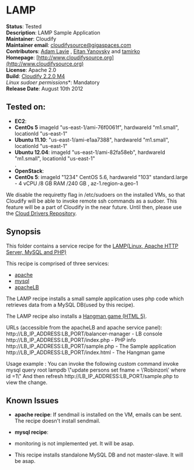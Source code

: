 # LAMP

**Status**: Tested  
**Description**: LAMP Sample Application  
**Maintainer**:       Cloudify  
**Maintainer email**: cloudifysource@gigaspaces.com  
**Contributors**:  [Adam Lavie](https://github.com/adaml) , [Eitan Yanovsky](https://github.com/eitany) and [tamirko](https://github.com/tamirko)  
**Homepage**:   [http://www.cloudifysource.org](http://www.cloudifysource.org)  
**License**:      Apache 2.0   
**Build**:  [Cloudify 2.2.0 M4](http://repository.cloudifysource.org/org/cloudifysource/2.2.0/gigaspaces-cloudify-2.2.0-m4-b2493-77.zip)   
**Linux* sudoer permissions**:	Mandatory     
**Release Date**: August 10th 2012  


Tested on:
--------

* <strong>EC2</strong>: 
 * <strong>CentOs 5</strong> imageId "us-east-1/ami-76f0061f", hardwareId "m1.small", locationId "us-east-1"  
 * <strong>Ubuntu 11.10</strong>: "us-east-1/ami-e1aa7388", hardwareId "m1.small", locationId "us-east-1"  
 * <strong>Ubuntu 12.04</strong>: imageId "us-east-1/ami-82fa58eb", hardwareId "m1.small", locationId "us-east-1"  
.
* <strong>OpenStack</strong>:  
 * <strong>CentOs 5</strong>: imageId "1234" CentOS 5.6, hardwareId "103" standard.large - 4 vCPU /8 GB RAM /240 GB , az-1.region-a.geo-1 

We disable the requiretty flag in /etc/sudoers on the installed VMs, so that Cloudify will be able to invoke remote ssh commands as a sudoer. This feature will be a part of Cloudify in the near future.
Until then, please use the [Cloud Drivers Repository](https://github.com/CloudifySource/cloudify-cloud-drivers). 


Synopsis
--------

This folder contains a service recipe for the [LAMP(Linux, Apache HTTP Server, MySQL and PHP)](http://en.wikipedia.org/wiki/LAMP_%28software_bundle%29) 

This recipe is comprised of three services:
* [apache](../../services/apache/README.md) 
* [mysql](../../services/mysql/README.md) 
* [apacheLB](../../services/apacheLB/README.md) 

The LAMP recipe installs a small sample application uses php code which retrieves data from a MySQL DB(used by this recipe).

The LAMP recipe also installs a [Hangman game (HTML 5)](https://01.org/html5webapps/webapps/hangonman).

URLs (accessible from the apacheLB and apache service panel):
http://LB_IP_ADDRESS:LB_PORT/balancer-manager - LB console
http://LB_IP_ADDRESS:LB_PORT/index.php - PHP info
http://LB_IP_ADDRESS:LB_PORT/sample.php - The Sample application
http://LB_IP_ADDRESS:LB_PORT/index.html - The Hangman game

Usage example : 
 You can invoke the following custom command
  invoke mysql query root lampdb \\\"update persons set fname = \\\'Robinzon\\\' where id =1\\\"
 And then refresh http://LB_IP_ADDRESS:LB_PORT/sample.php to view the change.
 
## Known Issues

* <strong>apache recipe</strong>: If sendmail is installed on the VM, emails can be sent. The recipe doesn't install sendmail. 

* <strong>mysql recipe</strong>: 
 * monitoring is not implemented yet. It will be asap.  
 * This recipe installs standalone MySQL DB and not master-slave. It will be asap.  
 
 


